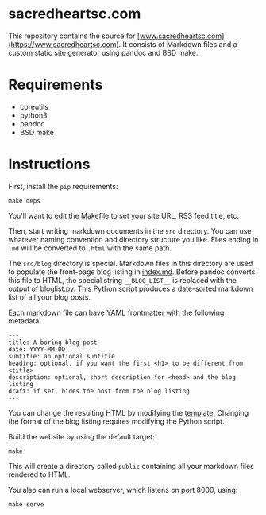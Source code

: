 sacredheartsc.com
=================

This repository contains the source for [www.sacredheartsc.com](https://www.sacredheartsc.com).
It consists of Markdown files and a custom static site generator using pandoc and BSD make.

# Requirements

- coreutils
- python3
- pandoc
- BSD make

# Instructions

First, install the `pip` requirements:

    make deps

You'll want to edit the [Makefile](Makefile) to set your site URL,
RSS feed title, etc.

Then, start writing markdown documents in the `src` directory. You can use
whatever naming convention and directory structure you like. Files ending in
`.md` will be converted to `.html` with the same path.

The `src/blog` directory is special. Markdown files in this directory are
used to populate the front-page blog listing in [index.md](src/index.md).
Before pandoc converts this file to HTML, the special string `__BLOG_LIST__`
is replaced with the output of [bloglist.py](scripts/bloglist.py).
This Python script produces a date-sorted markdown list of all your blog posts.

Each markdown file can have YAML frontmatter with the following metadata:

    ---
    title: A boring blog post
    date: YYYY-MM-DD
    subtitle: an optional subtitle
    heading: optional, if you want the first <h1> to be different from <title>
    description: optional, short description for <head> and the blog listing
    draft: if set, hides the post from the blog listing
    ---

You can change the resulting HTML by modifying the [template](templates/default.html).
Changing the format of the blog listing requires modifying the Python script.

Build the website by using the default target:

    make

This will create a directory called `public` containing all your markdown files
rendered to HTML.

You also can run a local webserver, which listens on port 8000, using:

    make serve
